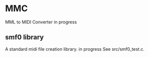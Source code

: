 # MMC
MML to MIDI Converter
in progress

## smf0 library
A standard midi file creation library.
in progress
See src/smf0_test.c.


